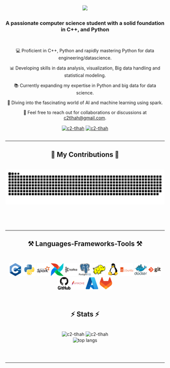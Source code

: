 <h1 align="center">
    <img src="https://readme-typing-svg.herokuapp.com/?font=Righteous&size=35&center=true&vCenter=true&width=500&height=70&duration=4000&lines=Hi+There!+👋;+I'm+Muhammad+Talha+Ramzan!;" />
</h1>

<h3 align="center">A passionate computer science student with a solid foundation in C++, and Python</h3>

<br/>

<div align="center">
 
💻 Proficient in C++, Python and rapidly mastering Python for data engineering/datascience.
 
📊 Developing skills in data analysis, visualization, Big data handling and statistical modeling.

📚 Currently expanding my expertise in Python and big data for data science.

🤖 Diving into the fascinating world of AI and machine learning using spark.

📧 Feel free to reach out for collaborations or discussions at <a href="mailto:c2tlhah@gmail.com">c2tlhah@gmail.com</a>.

</div>
 
<div align="center"> 
  <a href="https://www.linkedin.com/in/muhammad-talha-ramzan/" target="_blank"></a>
</div>
<div align="center"> 
  <a href="https://www.linkedin.com/in/muhammad-talha-ramzan/" target="blank"><img align="center" src="https://raw.githubusercontent.com/rahuldkjain/github-profile-readme-generator/master/src/images/icons/Social/linked-in-alt.svg" alt="c2-tlhah" height="30" width="40" /></a>
<a href="https://www.kaggle.com/muhammadtalharamzan" target="blank"><img align="center" src="https://raw.githubusercontent.com/rahuldkjain/github-profile-readme-generator/master/src/images/icons/Social/kaggle.svg" alt="c2-tlhah" height="30" width="40" /></a>
  </a>
</div>
<br/>
<hr/>

<div align="center">
  <h2>🐍 My Contributions 🐍</h2>
  <br>
  <!-- Add animated contribution graph -->
  <img alt="snake eating my contributions" src="https://raw.githubusercontent.com/Platane/snk/output/github-contribution-grid-snake.svg" />
  
  <br/><br/><br/>
</div>

 <hr/>
 
<h2 align="center">⚒️ Languages-Frameworks-Tools ⚒️</h2>
<br/>
<div align="center">
<p align="center"> 
    <!-- Add icons for your skills here -->
    <img src="https://raw.githubusercontent.com/devicons/devicon/master/icons/cplusplus/cplusplus-original.svg" alt="cplusplus" width="40" height="40"/> 
    <img src="https://raw.githubusercontent.com/devicons/devicon/master/icons/python/python-original.svg" alt="python" width="40" height="40"/>
    <img src="https://raw.githubusercontent.com/devicons/devicon/master/icons/apachespark/apachespark-original-wordmark.svg" alt="spark" width="40" height="40"/>
    <img src="https://raw.githubusercontent.com/devicons/devicon/master/icons/apacheairflow/apacheairflow-original.svg" alt="airflow" width="40" height="40"/>
    <img src="https://raw.githubusercontent.com/devicons/devicon/master/icons/apachekafka/apachekafka-original-wordmark.svg" alt="kafka" width="40" height="40"/>
    <img src="https://raw.githubusercontent.com/devicons/devicon/master/icons/postgresql/postgresql-original-wordmark.svg" alt="postgresql" width="40" height="40"/>
    <img src="https://raw.githubusercontent.com/devicons/devicon/master/icons/hadoop/hadoop-original.svg" alt="hadoop" width="40" height="40"/>
   <img src="https://raw.githubusercontent.com/devicons/devicon/master/icons/linux/linux-original.svg" alt="linux" width="40" height="40"/>
<img src="https://raw.githubusercontent.com/devicons/devicon/master/icons/ubuntu/ubuntu-plain-wordmark.svg" alt="ubuntu" width="40" height="40"/>
<img src="https://raw.githubusercontent.com/devicons/devicon/master/icons/docker/docker-original-wordmark.svg" alt="docker" width="40" height="40"/>
<img src="https://raw.githubusercontent.com/devicons/devicon/master/icons/git/git-original-wordmark.svg" alt="git" width="40" height="40"/>
<img src="https://raw.githubusercontent.com/devicons/devicon/master/icons/github/github-original-wordmark.svg" alt="github" width="40" height="40"/>
<img src="https://raw.githubusercontent.com/devicons/devicon/master/icons/apache/apache-original-wordmark.svg" alt="oozie" width="40" height="40"/>
<img src="https://raw.githubusercontent.com/devicons/devicon/master/icons/azure/azure-original.svg" alt="azure" width="40" height="40"/>
<img src="https://raw.githubusercontent.com/devicons/devicon/master/icons/gitlab/gitlab-original.svg" alt="gitlab" width="40" height="40"/>

  </p>

</div>

<br/>

<h2 align="center">⚡ Stats ⚡</h2>
<br>
<div align=center>
    
  <!-- Add your GitHub stats and streak with animation -->
  <img width=390  src="https://github-readme-streak-stats.herokuapp.com/?user=c2-tlhah&count_private=true&theme=react&border_radius=10&background=FFFFFF00" alt="c2-tlhah"/>
  
  <img width=390 src="https://github-readme-stats.vercel.app/api?username=c2-tlhah&count_private=true&show_icons=true&theme=react&rank_icon=github&border_radius=10&bg_color=DEG,C0FFEE,DEADBEEF" alt="c2-tlhah" />
  <br/>

  <!-- Add your most used languages with animation -->
  <img width=325 align="center" src="https://github-readme-stats.vercel.app/api/top-langs?username=c2-tlhah&hide=HTML&langs_count=8&layout=compact&theme=react&border_radius=10&bg_color=DEG,FFC0CB,87CEEB" alt="top langs" />
</div>

<br/><br/>

<hr/>
